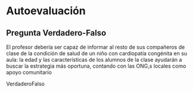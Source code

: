 # Autoevaluación

## Pregunta Verdadero-Falso

<quiz name=""><question><p>El profesor debería ser capaz de informar al resto de sus compañeros de clase de la condición de salud de un niño con cardiopatía congénita en su aula: la edad y las características de los alumnos de la clase ayudarán a buscar la estrategia más oportuna, contando con las ONG,s locales como apoyo comunitario</p><answer correct>Verdadero</answer><answer>Falso</answer></question></quiz>

